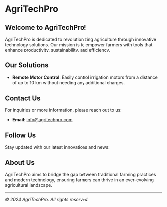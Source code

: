 # AgriTechPro

## Welcome to AgriTechPro!

AgriTechPro is dedicated to revolutionizing agriculture through innovative technology solutions. Our mission is to empower farmers with tools that enhance productivity, sustainability, and efficiency.

## Our Solutions

- **Remote Motor Control**: Easily control irrigation motors from a distance of up to 10 km without needing any additional charges.

## Contact Us

For inquiries or more information, please reach out to us:

- **Email**: [info@agritechpro.com](mailto:info@agritechpro.com)


## Follow Us

Stay updated with our latest innovations and news:

## About Us

AgriTechPro aims to bridge the gap between traditional farming practices and modern technology, ensuring farmers can thrive in an ever-evolving agricultural landscape.

---

*© 2024 AgriTechPro. All rights reserved.*
